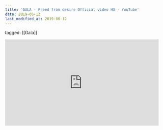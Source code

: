 ```yaml
---
title: 'GALA - Freed from desire Official video HD - YouTube'
date: 2019-06-12
last_modified_at: 2019-06-12
---
```

tagged: [[Gala]]
<iframe allow="accelerometer; autoplay; clipboard-write; encrypted-media; gyroscope; picture-in-picture" allowfullscreen="" frameborder="0" height="281" id="youtube_iframe" src="https://www.youtube.com/embed/p3l7fgvrEKM?feature=oembed&amp;enablejsapi=1&amp;origin=https://safe.txmblr.com&amp;wmode=opaque" width="500"></iframe>